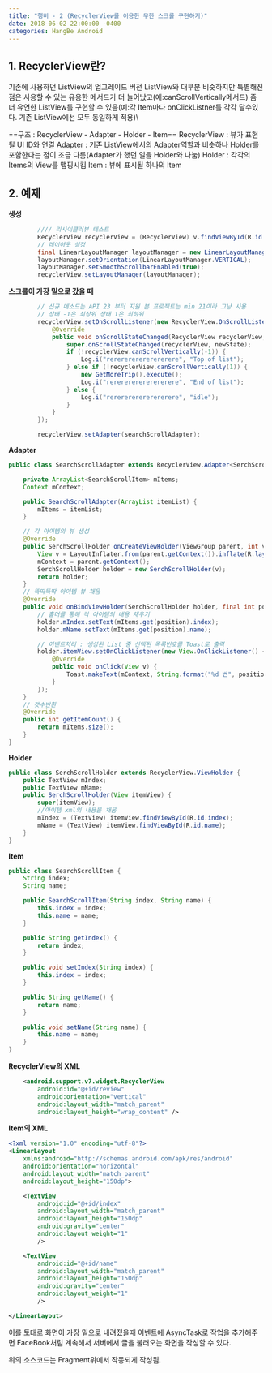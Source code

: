 ```yaml
---
title: "행비 - 2 (RecyclerView를 이용한 무한 스크롤 구현하기)"
date: 2018-06-02 22:00:00 -0400
categories: HangBe Android
---
```


## 1. RecyclerView란?
기존에 사용하던 ListView의 업그레이드 버전
ListView와 대부분 비슷하지만 특별해진 점은 사용할 수 있는 유용한 메서드가 더 늘어났고(예:canScrollVertically메서드)
좀 더 유연한 ListView를 구현할 수 있음(예:각 Item마다 onClickListner를 각각 달수있다. 기존 ListView에선 모두 동일하게 적용)\

==구조 : RecyclerView - Adapter - Holder - Item==
RecyclerView : 뷰가 표현될 UI ID와 연결
Adapter : 기존 ListView에서의 Adapter역할과 비슷하나 Holder를 포함한다는 점이 조금 다름(Adapter가 했던 일을 Holder와 나눔)
Holder : 각각의 Items의 View를 맵핑시킴
Item : 뷰에 표시될 하나의 Item

## 2. 예제
__생성__
```java
        //// 리사이클러뷰 테스트
        RecyclerView recyclerView = (RecyclerView) v.findViewById(R.id.review);
        // 레이아웃 설정
        final LinearLayoutManager layoutManager = new LinearLayoutManager(getContext());
        layoutManager.setOrientation(LinearLayoutManager.VERTICAL);
        layoutManager.setSmoothScrollbarEnabled(true);
        recyclerView.setLayoutManager(layoutManager);
```

__스크롤이 가장 밑으로 갔을 때__
```java
        // 신규 메소드는 API 23 부터 지원 본 프로젝트는 min 21이라 그냥 사용
        // 상태 -1은 최상위 상태 1은 최하위
        recyclerView.setOnScrollListener(new RecyclerView.OnScrollListener() {
            @Override
            public void onScrollStateChanged(RecyclerView recyclerView, int newState) {
                super.onScrollStateChanged(recyclerView, newState);
                if (!recyclerView.canScrollVertically(-1)) {
                    Log.i("rererererererererere", "Top of list");
                } else if (!recyclerView.canScrollVertically(1)) {
                    new GetMoreTrip().execute();
                    Log.i("rererererererererere", "End of list");
                } else {
                    Log.i("rererererererererere", "idle");
                }
            }
        });

        recyclerView.setAdapter(searchScrollAdapter);
```

__Adapter__
```java
public class SearchScrollAdapter extends RecyclerView.Adapter<SerchScrollHolder> {

    private ArrayList<SearchScrollItem> mItems;
    Context mContext;

    public SearchScrollAdapter(ArrayList itemList) {
        mItems = itemList;
    }

    // 각 아이템의 뷰 생성
    @Override
    public SerchScrollHolder onCreateViewHolder(ViewGroup parent, int viewType) {
        View v = LayoutInflater.from(parent.getContext()).inflate(R.layout.searchscroll_item, parent, false);
        mContext = parent.getContext();
        SerchScrollHolder holder = new SerchScrollHolder(v);
        return holder;
    }
    // 뚝딱뚝딱 아이템 뷰 채움
    @Override
    public void onBindViewHolder(SerchScrollHolder holder, final int position) {
        // 홀더를 통해 각 아이템의 내용 채우기
        holder.mIndex.setText(mItems.get(position).index);
        holder.mName.setText(mItems.get(position).name);

        // 이벤트처리 : 생성된 List 중 선택된 목록번호를 Toast로 출력
        holder.itemView.setOnClickListener(new View.OnClickListener() {
            @Override
            public void onClick(View v) {
                Toast.makeText(mContext, String.format("%d 번", position + 1), Toast.LENGTH_SHORT).show();
            }
        });
    }
    // 갯수반환
    @Override
    public int getItemCount() {
        return mItems.size();
    }
}
```

__Holder__
```java
public class SerchScrollHolder extends RecyclerView.ViewHolder {
    public TextView mIndex;
    public TextView mName;
    public SerchScrollHolder(View itemView) {
        super(itemView);
        //아이템 xml의 내용을 채움
        mIndex = (TextView) itemView.findViewById(R.id.index);
        mName = (TextView) itemView.findViewById(R.id.name);
    }
}
```

__Item__
```java
public class SearchScrollItem {
    String index;
    String name;

    public SearchScrollItem(String index, String name) {
        this.index = index;
        this.name = name;
    }

    public String getIndex() {
        return index;
    }

    public void setIndex(String index) {
        this.index = index;
    }

    public String getName() {
        return name;
    }

    public void setName(String name) {
        this.name = name;
    }
}
```

__RecyclerView의 XML__
```xml
    <android.support.v7.widget.RecyclerView
        android:id="@+id/review"
        android:orientation="vertical"
        android:layout_width="match_parent"
        android:layout_height="wrap_content" />
```

__Item의 XML__
```xml
<?xml version="1.0" encoding="utf-8"?>
<LinearLayout
    xmlns:android="http://schemas.android.com/apk/res/android"
    android:orientation="horizontal"
    android:layout_width="match_parent"
    android:layout_height="150dp">

    <TextView
        android:id="@+id/index"
        android:layout_width="match_parent"
        android:layout_height="150dp"
        android:gravity="center"
        android:layout_weight="1"
        />

    <TextView
        android:id="@+id/name"
        android:layout_width="match_parent"
        android:layout_height="150dp"
        android:gravity="center"
        android:layout_weight="1"
        />

</LinearLayout>
```

이를 토대로 화면이 가장 밑으로 내려졌을때 이벤트에 AsyncTask로 작업을 추가해주면 FaceBook처럼 계속해서 서버에서 글을 
불러오는 화면을 작성할 수 있다.

위의 소스코드는 Fragment위에서 작동되게 작성됨.
